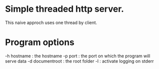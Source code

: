 # Simple threaded http server.
This naive approch uses one thread by client.

# Program options
  -h hostname : the hostname
  -p port : the port on which the program will serve data
  -d documentroot : the root folder
  -l : activate logging on stderr

